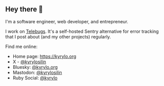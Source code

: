 ## Hey there 👋

I'm a software engineer, web developer, and entrepreneur.

I work on [Telebugs](https://telebugs.com). It's a self-hosted Sentry alternative for error tracking that I post about (and my other projects) regularly.

Find me online:

- Home page: https://kyrylo.org
- X - [@kyrylosilin](https://x.com/kyrylosilin)
- Bluesky: [@kyrylo.org](https://bsky.app/profile/kyrylo.org)
- Mastodon: [@kyrylosilin](https://mastodon.social/@kyrylosilin)
- Ruby Social: [@kyrylo](https://ruby.social/@kyrylo)
